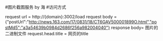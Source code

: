 #图片截图服务 by 海
#访问方式

request url = http://{domain}:3002/load
request body = {"postUrl":"http://news.163.com/17/0831/18/CT6GAV500001899O.html","postMd5":"a3a54639b0984d2686f256a982004040"}
response body= 图片的二进制文件
request.head.title = 网页的title               